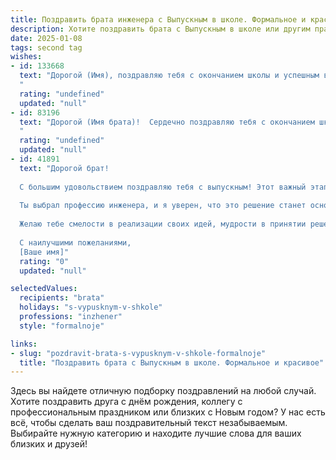 ```yaml
---
title: Поздравить брата инженера с Выпускным в школе. Формальное и красивое
description: Хотите поздравить брата с Выпускным в школе или другим праздником? Наш ИИ создаст незабываемое поздравление, а вы обязательно выделитесь среди других.  
date: 2025-01-08
tags: second tag
wishes:
- id: 133668
  text: "Дорогой (Имя), поздравляю тебя с окончанием школы и успешным выбором инженерной профессии!  Пусть твой талант и усердие приведут тебя к вершинам профессионального успеха, а выбранный путь будет наполнен интересными задачами и яркими достижениями. Желаю тебе крепкого здоровья, неиссякаемой энергии и благополучия!
  "
  rating: "undefined"
  updated: "null"
- id: 83196
  text: "Дорогой (Имя брата)!  Сердечно поздравляю тебя с окончанием школы и успешным выбором профессии инженера!  Пусть твои знания и таланты приведут тебя к большим достижениям и реализации самых смелых проектов. Желаю тебе успехов в дальнейшей учёбе и блестящей карьеры!  Горжусь тобой!
  "
  rating: "undefined"
  updated: "null"
- id: 41891
  text: "Дорогой брат!
  
  С большим удовольствием поздравляю тебя с выпускным! Этот важный этап в твоей жизни стал результатом упорного труда, настойчивости и стремления к знаниям. Теперь перед тобой открываются безграничные горизонты возможностей.
  
  Ты выбрал профессию инженера, и я уверен, что это решение станет основой для твоих будущих успехов. Твоя любознательность, креативность и стремление к совершенству непременно помогут тебе достичь высоких результатов в этой сфере.
  
  Желаю тебе смелости в реализации своих идей, мудрости в принятии решений и, конечно, неиссякаемого вдохновения на пути к новым достижениям. Пусть каждый новый день приносит тебе радость и удовлетворение от выбранного пути.
  
  С наилучшими пожеланиями,
  [Ваше имя]"
  rating: "0"
  updated: "null"

selectedValues:
  recipients: "brata"
  holidays: "s-vypusknym-v-shkole"
  professions: "inzhener"
  style: "formalnoje"

links:
- slug: "pozdravit-brata-s-vypusknym-v-shkole-formalnoje"
  title: "Поздравить брата с Выпускным в школе. Формальное и красивое"
---
```


Здесь вы найдете отличную подборку поздравлений на любой случай. 
Хотите поздравить друга с днём рождения, коллегу с профессиональным праздником или близких с Новым годом? У нас есть всё, чтобы сделать ваш поздравительный текст незабываемым. Выбирайте нужную категорию и находите лучшие слова для ваших близких и друзей!
